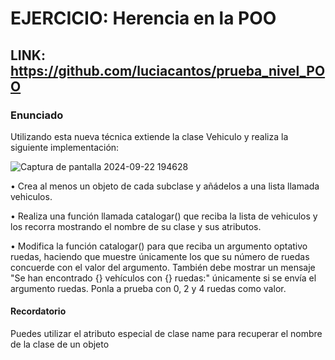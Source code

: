 # EJERCICIO: Herencia en la POO
## LINK: https://github.com/luciacantos/prueba_nivel_POO

### Enunciado
Utilizando esta nueva técnica extiende la clase Vehiculo y realiza la siguiente
implementación:

![Captura de pantalla 2024-09-22 194628](https://github.com/user-attachments/assets/adb75a26-2485-4284-8ab5-959212a5c255)

• Crea al menos un objeto de cada subclase y añádelos a una lista
llamada vehiculos.

• Realiza una función llamada catalogar() que reciba la lista de
vehiculos y los recorra mostrando el nombre de su clase y sus
atributos.

• Modifica la función catalogar() para que reciba un argumento
optativo ruedas, haciendo que muestre únicamente los que su
número de ruedas concuerde con el valor del argumento. También
debe mostrar un mensaje "Se han encontrado {} vehículos con {} ruedas:" únicamente si se envía el argumento ruedas. Ponla a
prueba con 0, 2 y 4 ruedas como valor.

#### Recordatorio

Puedes utilizar el atributo especial de clase name para recuperar el nombre de
la clase de un objeto
